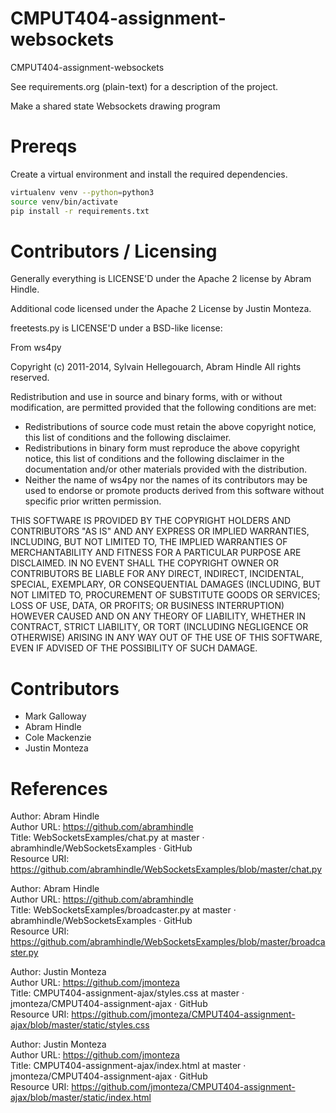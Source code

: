 CMPUT404-assignment-websockets
==============================

CMPUT404-assignment-websockets

See requirements.org (plain-text) for a description of the project.

Make a shared state Websockets drawing program

Prereqs
=======
Create a virtual environment and install the required dependencies.

```bash
virtualenv venv --python=python3
source venv/bin/activate
pip install -r requirements.txt
```

Contributors / Licensing
========================

Generally everything is LICENSE'D under the Apache 2 license by Abram Hindle.

Additional code licensed under the Apache 2 License by Justin Monteza.

freetests.py is LICENSE'D under a BSD-like license:

From ws4py

Copyright (c) 2011-2014, Sylvain Hellegouarch, Abram Hindle
All rights reserved.

Redistribution and use in source and binary forms, with or without
modification, are permitted provided that the following conditions are met:

 * Redistributions of source code must retain the above copyright notice,
   this list of conditions and the following disclaimer.
 * Redistributions in binary form must reproduce the above copyright
   notice, this list of conditions and the following disclaimer in the
   documentation and/or other materials provided with the distribution.
 * Neither the name of ws4py nor the names of its contributors may be used
   to endorse or promote products derived from this software without
   specific prior written permission.

THIS SOFTWARE IS PROVIDED BY THE COPYRIGHT HOLDERS AND CONTRIBUTORS "AS IS"
AND ANY EXPRESS OR IMPLIED WARRANTIES, INCLUDING, BUT NOT LIMITED TO, THE
IMPLIED WARRANTIES OF MERCHANTABILITY AND FITNESS FOR A PARTICULAR PURPOSE
ARE DISCLAIMED. IN NO EVENT SHALL THE COPYRIGHT OWNER OR CONTRIBUTORS BE
LIABLE FOR ANY DIRECT, INDIRECT, INCIDENTAL, SPECIAL, EXEMPLARY, OR
CONSEQUENTIAL DAMAGES (INCLUDING, BUT NOT LIMITED TO, PROCUREMENT OF
SUBSTITUTE GOODS OR SERVICES; LOSS OF USE, DATA, OR PROFITS; OR BUSINESS
INTERRUPTION) HOWEVER CAUSED AND ON ANY THEORY OF LIABILITY, WHETHER IN
CONTRACT, STRICT LIABILITY, OR TORT (INCLUDING NEGLIGENCE OR OTHERWISE)
ARISING IN ANY WAY OUT OF THE USE OF THIS SOFTWARE, EVEN IF ADVISED OF THE
POSSIBILITY OF SUCH DAMAGE.

Contributors
============

* Mark Galloway
* Abram Hindle
* Cole Mackenzie
* Justin Monteza

References
========================
Author: Abram Hindle <br />
Author URL: https://github.com/abramhindle  <br />
Title: WebSocketsExamples/chat.py at master · abramhindle/WebSocketsExamples · GitHub <br />
Resource URI: https://github.com/abramhindle/WebSocketsExamples/blob/master/chat.py <br />

Author: Abram Hindle <br />
Author URL: https://github.com/abramhindle  <br />
Title: WebSocketsExamples/broadcaster.py at master · abramhindle/WebSocketsExamples · GitHub <br />
Resource URI: https://github.com/abramhindle/WebSocketsExamples/blob/master/broadcaster.py <br />

Author: Justin Monteza <br />
Author URL: https://github.com/jmonteza  <br />
Title: CMPUT404-assignment-ajax/styles.css at master · jmonteza/CMPUT404-assignment-ajax · GitHub <br />
Resource URI: https://github.com/jmonteza/CMPUT404-assignment-ajax/blob/master/static/styles.css <br />

Author: Justin Monteza <br />
Author URL: https://github.com/jmonteza  <br />
Title: CMPUT404-assignment-ajax/index.html at master · jmonteza/CMPUT404-assignment-ajax · GitHub <br />
Resource URI: https://github.com/jmonteza/CMPUT404-assignment-ajax/blob/master/static/index.html <br />
